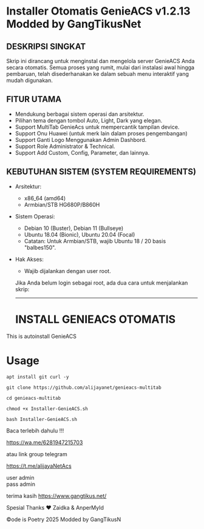Installer Otomatis GenieACS v1.2.13 Modded by GangTikusNet
==============================================================================
DESKRIPSI SINGKAT
-----------------
Skrip ini dirancang untuk menginstal dan mengelola server GenieACS Anda
secara otomatis. Semua proses yang rumit, mulai dari instalasi awal
hingga pembaruan, telah disederhanakan ke dalam sebuah menu interaktif
yang mudah digunakan.


FITUR UTAMA
-----------
- Mendukung berbagai sistem operasi dan arsitektur.
- Pilihan tema dengan tombol Auto, Light, Dark yang elegan.
- Support MultiTab GenieAcs untuk mempercantik tampilan device.
- Support Onu Huawei (untuk merk lain dalam proses pengembangan)
- Support Ganti Logo Menggunakan Admin Dashbord.
- Support Role Administrator & Technical.
- Support Add Custom, Config, Parameter, dan lainnya.


KEBUTUHAN SISTEM (SYSTEM REQUIREMENTS)
---------------------------------------
- Arsitektur:
    - x86_64 (amd64)
    - Armbian/STB HG680P/B860H

- Sistem Operasi:
    - Debian 10 (Buster), Debian 11 (Bullseye)
    - Ubuntu 18.04 (Bionic), Ubuntu 20.04 (Focal)
    - Catatan: Untuk Armbian/STB, wajib Ubuntu 18 / 20 basis "balbes150".

- Hak Akses:
    - Wajib dijalankan dengan user root.

    Jika Anda belum login sebagai root, ada dua cara untuk menjalankan skrip:

    ---------------------------------------------------------------------
    # INSTALL GENIEACS OTOMATIS
This is autoinstall GenieACS 

# Usage
```
apt install git curl -y
```
```
git clone https://github.com/alijayanet/genieacs-multitab
```
```
cd genieacs-multitab
```
```
chmod +x Installer-GenieACS.sh
```
```
bash Installer-GenieACS.sh
```

Baca terlebih dahulu !!!

https://wa.me/6281947215703

atau link group telegram

https://t.me/alijayaNetAcs

user admin<br> pass admin <br>

terima kasih https://www.gangtikus.net/ 

Spesial Thanks ❤️ Zaidka & AnperMyId

©ode is Poetry 2025 Modded by GangTikusN
